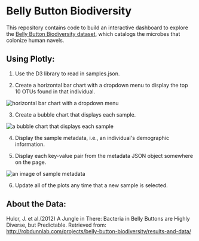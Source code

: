 # Belly Button Biodiversity 
This repository contains code to build an interactive dashboard to explore the [Belly Button Biodiversity dataset](http://robdunnlab.com/projects/belly-button-biodiversity/ "Belly Button Biodiversity"), which catalogs the microbes that colonize human navels.

Using Plotly:
------

1. Use the D3 library to read in samples.json.

2. Create a horizontal bar chart with a dropdown menu to display the top 10 OTUs found in that individual.

![horizontal bar chart with a dropdown menu](https://github.com/kyndallb/belly-button-challenge/Starter_Code/Images/hw01.png "top 10 OTUs found")

3. Create a bubble chart that displays each sample.

![a bubble chart that displays each sample]([https://github.com/kyndallb/belly-button-challenge/Starter_Code/Images/bubble_chart.png](https://github.com/KyndallB/belly-button-challenge/blob/main/Starter_Code/Images/bubble_chart.png) "sample bubble chart")

4. Display the sample metadata, i.e., an individual's demographic information.

5. Display each key-value pair from the metadata JSON object somewhere on the page. 

![an image of sample metadata](https://github.com/kyndallb/belly-button-challenge/Starter_Code/Images/hw03.png "sample metadata")

6. Update all of the plots any time that a new sample is selected.

About the Data:
------

Hulcr, J. et al.(2012) A Jungle in There: Bacteria in Belly Buttons are Highly Diverse, but Predictable. Retrieved from: http://robdunnlab.com/projects/belly-button-biodiversity/results-and-data/
